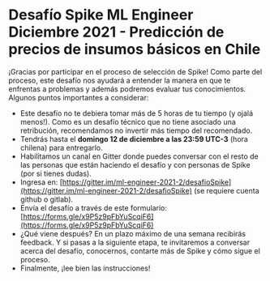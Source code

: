 # Desafío Spike ML Engineer Diciembre 2021 - Predicción de precios de insumos básicos en Chile

¡Gracias por participar en el proceso de selección de Spike! Como parte del proceso, este desafío nos ayudará a entender la manera en que te enfrentas a problemas y además podremos evaluar tus conocimientos. 
Algunos puntos importantes a considerar:

* Este desafío no te debiera tomar más de 5 horas de tu tiempo (y ojalá menos!). Como es un desafío técnico que no tiene asociado una retribución, recomendamos no invertir más tiempo del recomendado.
* Tendrás hasta el **domingo 12 de diciembre a las 23:59 UTC-3** (hora chilena) para entregarlo.
* Habilitamos un canal en Gitter donde puedes conversar con el resto de las personas que están haciendo el desafío y con personas de Spike (por si tienes dudas). 
* Ingresa en: [https://gitter.im/ml-engineer-2021-2/desafioSpike](https://gitter.im/ml-engineer-2021-2/desafioSpike) (se requiere cuenta github o gitlab).
* Envía el desafío a través de este formulario: [https://forms.gle/x9P5z9pFbYuScqiF6](https://forms.gle/x9P5z9pFbYuScqiF6)
* ¿Qué viene después?
En un plazo máximo de una semana recibirás feedback. Y si pasas a la siguiente etapa, te invitaremos a conversar acerca del desafío, conocernos, contarte más de Spike y cómo sigue el proceso.
* Finalmente, ¡lee bien las instrucciones!
